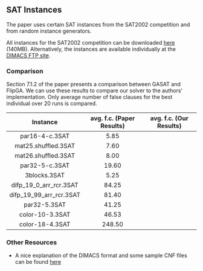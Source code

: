 ## SAT Instances

The paper uses certain SAT instances from the SAT2002 competition and from random instance generators.

All instances for the SAT2002 competition can be downloaded [here](http://www.cs.ubc.ca/~hoos/SATLIB/Benchmarks/SAT/New/Competition-02/sat-2002-beta.tgz) (140MB). Alternatively, the instances are available individually at the [DIMACS FTP site](ftp://dimacs.rutgers.edu/pub/challenge/satisfiability/benchmarks/cnf/).

### Comparison

Section 7.1.2 of the paper presents a comparison between GASAT and FlipGA. We can use these results to compare our solver to the authors' implementation. Only average number of false clauses for the best individual over 20 runs is compared.


| Instance | avg. f.c. (Paper Results) | avg. f.c. (Our Results) |
|:---:|:---:|:---:|
|par16-4-c.3SAT |5.85||
|mat25.shuffled.3SAT|7.60||
|mat26.shuffled.3SAT|8.00||
|par32-5-c.3SAT|19.60||
|3blocks.3SAT|5.25||
|difp_19_0_arr_rcr.3SAT|84.25||
|difp_19_99_arr_rcr.3SAT|81.40||
|par32-5.3SAT|41.25||
|color-10-3.3SAT|46.53||
|color-18-4.3SAT|248.50||


### Other Resources

 - A nice explanation of the DIMACS format and some sample CNF files can be found [here](http://people.sc.fsu.edu/%7Ejburkardt/data/cnf/cnf.html)
